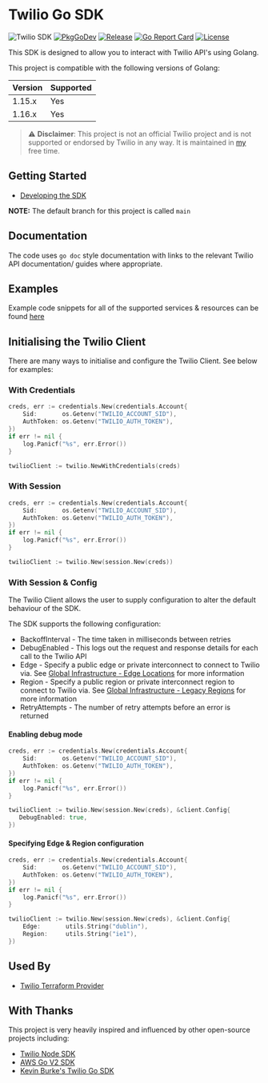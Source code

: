 # Twilio Go SDK

![Twilio SDK](https://github.com/RJPearson94/twilio-sdk-go/workflows/Twilio%20SDK/badge.svg)
[![PkgGoDev](https://pkg.go.dev/badge/github.com/RJPearson94/twilio-sdk-go)](https://pkg.go.dev/github.com/RJPearson94/twilio-sdk-go)
[![Release](https://img.shields.io/github/release/RJPearson94/twilio-sdk-go.svg)](https://github.com/RJPearson94/twilio-sdk-go/releases/latest)
[![Go Report Card](https://goreportcard.com/badge/github.com/RJPearson94/twilio-sdk-go)](https://goreportcard.com/report/github.com/RJPearson94/twilio-sdk-go)
[![License](https://img.shields.io/github/license/RJPearson94/twilio-sdk-go)](/LICENSE)

This SDK is designed to allow you to interact with Twilio API's using Golang.

This project is compatible with the following versions of Golang:

| Version | Supported |
| ------- | --------- |
| 1.15.x  | Yes       |
| 1.16.x  | Yes       |

> ⚠️ **Disclaimer**: This project is not an official Twilio project and is not supported or endorsed by Twilio in any way. It is maintained in [my](https://github.com/RJPearson94) free time.

## Getting Started

- [Developing the SDK](./development.md)

**NOTE:** The default branch for this project is called `main`

## Documentation

The code uses `go doc` style documentation with links to the relevant Twilio API documentation/ guides where appropriate.

## Examples

Example code snippets for all of the supported services & resources can be found [here](./examples)

## Initialising the Twilio Client

There are many ways to initialise and configure the Twilio Client. See below for examples:

### With Credentials

```go
creds, err := credentials.New(credentials.Account{
    Sid:       os.Getenv("TWILIO_ACCOUNT_SID"),
    AuthToken: os.Getenv("TWILIO_AUTH_TOKEN"),
})
if err != nil {
    log.Panicf("%s", err.Error())
}

twilioClient := twilio.NewWithCredentials(creds)
```

### With Session

```go
creds, err := credentials.New(credentials.Account{
    Sid:       os.Getenv("TWILIO_ACCOUNT_SID"),
    AuthToken: os.Getenv("TWILIO_AUTH_TOKEN"),
})
if err != nil {
    log.Panicf("%s", err.Error())
}

twilioClient := twilio.New(session.New(creds))
```

### With Session & Config

The Twilio Client allows the user to supply configuration to alter the default behaviour of the SDK.

The SDK supports the following configuration:

- BackoffInterval - The time taken in milliseconds between retries
- DebugEnabled - This logs out the request and response details for each call to the Twilio API
- Edge - Specify a public edge or private interconnect to connect to Twilio via. See [Global Infrastructure - Edge Locations](https://www.twilio.com/docs/global-infrastructure/edge-locations) for more information
- Region - Specify a public region or private interconnect region to connect to Twilio via. See [Global Infrastructure - Legacy Regions](https://www.twilio.com/docs/global-infrastructure/edge-locations/legacy-regions) for more information
- RetryAttempts - The number of retry attempts before an error is returned

#### Enabling debug mode

```go
creds, err := credentials.New(credentials.Account{
    Sid:       os.Getenv("TWILIO_ACCOUNT_SID"),
    AuthToken: os.Getenv("TWILIO_AUTH_TOKEN"),
})
if err != nil {
    log.Panicf("%s", err.Error())
}

twilioClient := twilio.New(session.New(creds), &client.Config{
   DebugEnabled: true,
})
```

#### Specifying Edge & Region configuration

```go
creds, err := credentials.New(credentials.Account{
    Sid:       os.Getenv("TWILIO_ACCOUNT_SID"),
    AuthToken: os.Getenv("TWILIO_AUTH_TOKEN"),
})
if err != nil {
    log.Panicf("%s", err.Error())
}

twilioClient := twilio.New(session.New(creds), &client.Config{
    Edge:       utils.String("dublin"),
    Region:     utils.String("ie1"),
})
```

## Used By

- [Twilio Terraform Provider](https://github.com/RJPearson94/terraform-provider-twilio)

## With Thanks

This project is very heavily inspired and influenced by other open-source projects including:

- [Twilio Node SDK](https://github.com/twilio/twilio-node)
- [AWS Go V2 SDK](https://github.com/aws/aws-sdk-go-v2)
- [Kevin Burke's Twilio Go SDK](https://github.com/kevinburke/twilio-go)
